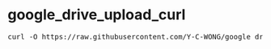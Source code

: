 # google_drive_upload_curl


<pre>curl -O https://raw.githubusercontent.com/Y-C-WONG/google_drive_upload_curl/main/scripts/upload_to_drive.sh</pre>
